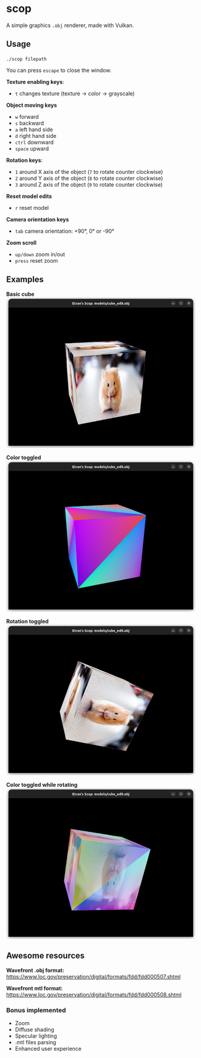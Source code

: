 # scop
A simple graphics `.obj` renderer, made with Vulkan.

## Usage
`./scop filepath`

You can press `escape` to close the window.

**Texture enabling keys**:
- `t`		changes texture (texture -> color -> grayscale)

**Object moving keys**
- `w`		forward
- `s`		backward
- `a`		left hand side
- `d`		right hand side
- `ctrl`	downward
- `space`	upward

**Rotation keys**:
- `1`		around X axis of the object (`7` to rotate counter clockwise)
- `2`		around Y axis of the object (`8` to rotate counter clockwise)
- `3`		around Z axis of the object (`9` to rotate counter clockwise)

**Reset model edits**
- `r`		reset model

**Camera orientation keys**
- `tab`		camera orientation: +90°, 0° or -90°

**Zoom scroll**
- `up/down`	zoom in/out
- `press`	reset zoom

## Examples

**Basic cube**
![Basic cube, with texture](./resource/basic_cube.png)

**Color toggled**
![Basic cube, with color](./resource/basic_cube_color.png)

**Rotation toggled**
![Basic cube, with texture and rotating](./resource/basic_cube_rot.png)

**Color toggled while rotating**
![Basic cube, with color transition](./resource/basic_cube_rot_trans.png)


## Awesome resources

**Wavefront .obj format:**
https://www.loc.gov/preservation/digital/formats/fdd/fdd000507.shtml

**Wavefront mtl format:**
https://www.loc.gov/preservation/digital/formats/fdd/fdd000508.shtml


### Bonus implemented
- Zoom
- Diffuse shading
- Specular lighting
- .mtl files parsing
- Enhanced user experience